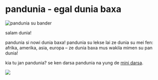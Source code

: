 pandunia - egal dunia baxa
==========================

![](http://www.pandunia.info/bander/bander.png "pandunia su bander")

salam dunia!

pandunia si nowi dunia baxa! pandunia su lekse lai ze dunia su mei fen: afrika, amerika, asia, europa – ze dunia baxa mus wakila mimen su pan dunia!

kia tu jan pandunia? se ken darsa pandunia na yung de [mini darsa](mini_darse.html).

![](http://www.pandunia.info/kuvat/pandunia_ge_waterman.png)

